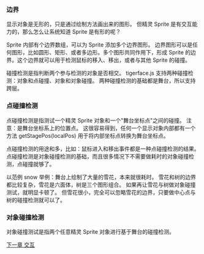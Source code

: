 ### 边界

显示对象是无形的，只是通过绘制方法画出来的图形。
但精灵 Sprite 是有交互能力的，那么怎么让系统知道 Sprite 是有形的呢？

Sprite 内部有个边界数组，可以为 Sprite 添加多个边界图形。
边界图形可以是任何图形，比如圆形、矩形、或者多边形。多个图形共同作用下，形成
Sprite 的边界。这个边界就可以用于检测鼠标的移入、移出，或者与其他 Sprite 的碰撞。

碰撞检测是指判断两个参与检测的对象是否相交。
tigerface.js 支持两种碰撞检测：对象和点碰撞、对象和对象碰撞。
两种碰撞检测的基础都是舞台，所以支持跨层。


### 点碰撞检测

点碰撞检测是指测试一个精灵 Sprite 对象和一个"舞台坐标点"之间的碰撞。
注意：是舞台坐标系上的位置点。
这很容易得到，任何一个显示对象内部都有一个方法 getStagePos(localPos) 
用于将内部坐标点转换为舞台坐标点。

点碰撞检测的用途和多，比如：鼠标进入和移出事件都是一种点碰撞检测的结果。
点碰撞检测是对象碰撞检测的基础，而且很多情况下不需要做耗时的对象碰撞检测，点碰撞就够了。

以范例 snow 举例：舞台上绘制了大量的雪花，本来就很耗时。
雪花和树的边界都比较复杂，雪花是六面体，树是三个图形组合。
如果再让雪花与树做对象碰撞测试，就明显卡顿了。
但雪花很小，完全可以忽略雪花的边界，只要做中心点与树的碰撞检测就可以了。

### 对象碰撞检测

对象碰撞测试是指两个任意精灵 Sprite 对象进行基于舞台的碰撞检测。

[下一章 交互](interaction.md)